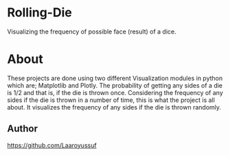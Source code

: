 # Rolling-Die
Visualizing the frequency of possible face (result) of a dice.

# About
These projects are done using two different Visualization modules in python which are; Matplotlib and Plotly.
The probability of getting any sides of a die is 1/2 and that is, if the die is thrown once.
Considering the frequency of any sides if the die is thrown in a number of time, this is what the project is all about.
It visualizes the frequency of any sides if the die is thrown randomly.

## Author
https://github.com/Laaroyussuf
 
